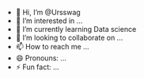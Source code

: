 - 👋 Hi, I’m @Ursswag
- 👀 I’m interested in ...
- 🌱 I’m currently learning Data science
- 💞️ I’m looking to collaborate on ...
- 📫 How to reach me ...
- 😄 Pronouns: ...
- ⚡ Fun fact: ...

<!---
Ursswag/Ursswag is a ✨ special ✨ repository because its `README.md` (this file) appears on your GitHub profile.
You can click the Preview link to take a look at your changes.
--->
